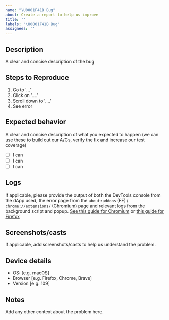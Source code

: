 ```yaml
---
name: "\U0001F41B Bug"
about: Create a report to help us improve
title: ''
labels: "\U0001F41B Bug"
assignees: ''
---
```


## Description

A clear and concise description of the bug

## Steps to Reproduce

1. Go to '...'
2. Click on '....'
3. Scroll down to '....'
4. See error

## Expected behavior

A clear and concise description of what you expected to happen (we can use these to build out our A/Cs, verify the fix and increase our test coverage)

- [ ] I can 
- [ ] I can
- [ ] I can

## Logs

If applicable, please provide the output of both
the DevTools console from the dApp used, the error page from the
`about:addons` (FF) / `chrome://extensions/` (Chromium) page and relevant logs
from the background script and popup.
[See this guide for Chromium](https://developer.chrome.com/docs/extensions/mv3/tut_debugging/)
or [this guide for Firefox](https://extensionworkshop.com/documentation/develop/debugging/)

## Screenshots/casts

If applicable, add screenshots/casts to help us understand the problem.

## Device details

- OS: [e.g. macOS]
- Browser [e.g. Firefox, Chrome, Brave]
- Version [e.g. 109]

## Notes

Add any other context about the problem here.
